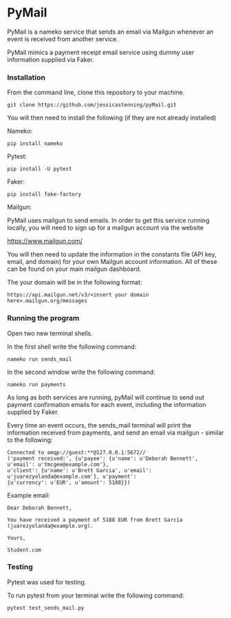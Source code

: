 # PyMail

PyMail is a nameko service that sends an email via Mailgun whenever an event is received from another service.

PyMail mimics a payment receipt email service using dummy user information supplied via Faker.

### Installation

From the command line, clone this repository to your machine.
```
git clone https://github.com/jessicastenning/pyMail.git
```
You will then need to install the following (if they are not already installed)

Nameko:
```
pip install nameko
```
Pytest:
```
pip install -U pytest
```
Faker:
```
pip install fake-factory
```
Mailgun:

PyMail uses mailgun to send emails. In order to get this service running locally, you will need to sign up for a mailgun account via the website

https://www.mailgun.com/

You will then need to update the information in the constants file (API key, email, and domain) for your own Mailgun account information. All of these can be found on your main mailgun dashboard.

The your domain will be in the following format:
```
https://api.mailgun.net/v3/<insert your domain here>.mailgun.org/messages
```

### Running the program

Open two new terminal shells.

In the first shell write the following command:
```
nameko run sends_mail
```

In the second window write the following command:
```
nameko run payments
```

As long as both services are running, pyMail will continue to send out payment confirmation emails for each event, including the information supplied by Faker.

Every time an event occurs, the sends_mail terminal will print the information received from payments, and send an email via mailgun - similar to the following: 
```
Connected to amqp://guest:**@127.0.0.1:5672//
('payment received:', {u'payee': {u'name': u'Deborah Bennett', u'email': u'tmcgee@example.com'},
u'client': {u'name': u'Brett Garcia', u'email': u'juarezyolanda@example.com'}, u'payment': 
{u'currency': u'EUR', u'amount': 5188}})
```
Example email:
```
Dear Deborah Bennett,

You have received a payment of 5188 EUR from Brett Garcia (juarezyolanda@example.org).

Yours,

Student.com
```
### Testing 

Pytest was used for testing. 

To run pytest from your terminal write the following command: 
```
pytest test_sends_mail.py
```

